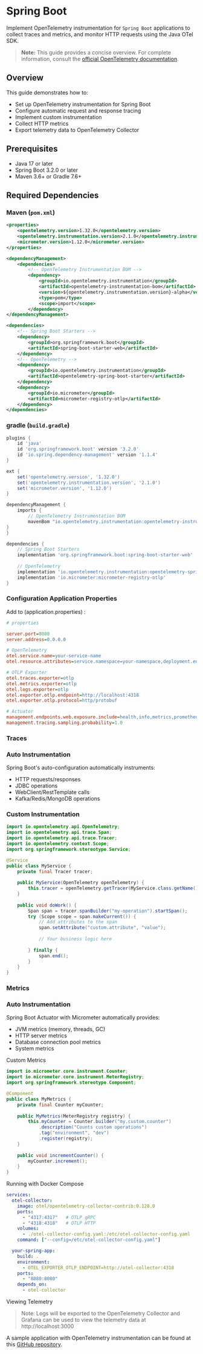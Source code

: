 # Spring Boot

Implement OpenTelemetry instrumentation for `Spring Boot` applications to collect traces and metrics, and monitor HTTP requests using the Java OTel SDK.

> **Note:** This guide provides a concise overview. For complete information, consult the [official OpenTelemetry documentation](https://opentelemetry.io/docs/zero-code/java/spring-boot-starter/).

## Overview

This guide demonstrates how to:

- Set up OpenTelemetry instrumentation for Spring Boot
- Configure automatic request and response tracing
- Implement custom instrumentation
- Collect HTTP metrics
- Export telemetry data to OpenTelemetry Collector

## Prerequisites

- Java 17 or later
- Spring Boot 3.2.0 or later
- Maven 3.6+ or Gradle 7.6+

## Required Dependencies

### Maven (`pom.xml`)

```xml
<properties>
    <opentelemetry.version>1.32.0</opentelemetry.version>
    <opentelemetry.instrumentation.version>2.1.0</opentelemetry.instrumentation.version>
    <micrometer.version>1.12.0</micrometer.version>
</properties>

<dependencyManagement>
    <dependencies>
        <!-- OpenTelemetry Instrumentation BOM -->
        <dependency>
            <groupId>io.opentelemetry.instrumentation</groupId>
            <artifactId>opentelemetry-instrumentation-bom</artifactId>
            <version>${opentelemetry.instrumentation.version}-alpha</version>
            <type>pom</type>
            <scope>import</scope>
        </dependency>
</dependencyManagement>

<dependencies>
    <!-- Spring Boot Starters -->
    <dependency>
        <groupId>org.springframework.boot</groupId>
        <artifactId>spring-boot-starter-web</artifactId>
    </dependency>
    <!-- OpenTelemetry -->
    <dependency>
        <groupId>io.opentelemetry.instrumentation</groupId>
        <artifactId>opentelemetry-spring-boot-starter</artifactId>
    </dependency>
    <dependency>
        <groupId>io.micrometer</groupId>
        <artifactId>micrometer-registry-otlp</artifactId>
    </dependency>
</dependencies>
```

### gradle (`build.gradle`)
```groovy
plugins {
    id 'java'
    id 'org.springframework.boot' version '3.2.0'
    id 'io.spring.dependency-management' version '1.1.4'
}

ext {
    set('opentelemetry.version', '1.32.0')
    set('opentelemetry.instrumentation.version', '2.1.0')
    set('micrometer.version', '1.12.0')
}

dependencyManagement {
    imports {
        // OpenTelemetry Instrumentation BOM
        mavenBom "io.opentelemetry.instrumentation:opentelemetry-instrumentation-bom:${opentelemetry.instrumentation.version}-alpha"
}
}

dependencies {
    // Spring Boot Starters
    implementation 'org.springframework.boot:spring-boot-starter-web'
    
    // OpenTelemetry
    implementation 'io.opentelemetry.instrumentation:opentelemetry-spring-boot-starter'
    implementation 'io.micrometer:micrometer-registry-otlp'
}

```

### Configuration Application Properties
Add to 
(application.properties)
:

```ini properties
# properties

server.port=8080
server.address=0.0.0.0

# OpenTelemetry
otel.service.name=your-service-name
otel.resource.attributes=service.namespace=your-namespace,deployment.environment=dev

# OTLP Exporter
otel.traces.exporter=otlp
otel.metrics.exporter=otlp
otel.logs.exporter=otlp
otel.exporter.otlp.endpoint=http://localhost:4318
otel.exporter.otlp.protocol=http/protobuf

# Actuator
management.endpoints.web.exposure.include=health,info,metrics,prometheus
management.tracing.sampling.probability=1.0
```

### Traces 
### Auto Instrumentation
Spring Boot's auto-configuration automatically instruments:
- HTTP requests/responses
- JDBC operations
- WebClient/RestTemplate calls
- Kafka/Redis/MongoDB operations

### Custom Instrumentation

```java
import io.opentelemetry.api.OpenTelemetry;
import io.opentelemetry.api.trace.Span;
import io.opentelemetry.api.trace.Tracer;
import io.opentelemetry.context.Scope;
import org.springframework.stereotype.Service;

@Service
public class MyService {
    private final Tracer tracer;
    
    public MyService(OpenTelemetry openTelemetry) {
        this.tracer = openTelemetry.getTracer(MyService.class.getName());
    }
    
    public void doWork() {
        Span span = tracer.spanBuilder("my-operation").startSpan();
        try (Scope scope = span.makeCurrent()) {
            // Add attributes to the span
            span.setAttribute("custom.attribute", "value");
            
            // Your business logic here
            
        } finally {
            span.end();
        }
    }
}
```
### Metrics
### Auto Instrumentation
Spring Boot Actuator with Micrometer automatically provides:

- JVM metrics (memory, threads, GC)
- HTTP server metrics
- Database connection pool metrics
- System metrics

Custom Metrics
```java
import io.micrometer.core.instrument.Counter;
import io.micrometer.core.instrument.MeterRegistry;
import org.springframework.stereotype.Component;

@Component
public class MyMetrics {
    private final Counter myCounter;
    
    public MyMetrics(MeterRegistry registry) {
        this.myCounter = Counter.builder("my.custom.counter")
            .description("Counts custom operations")
            .tag("environment", "dev")
            .register(registry);
    }
    
    public void incrementCounter() {
        myCounter.increment();
    }
}
```
Running with Docker Compose
```yaml
services:
  otel-collector:
    image: otel/opentelemetry-collector-contrib:0.128.0
    ports:
      - "4317:4317"   # OTLP gRPC
      - "4318:4318"   # OTLP HTTP
    volumes:
      - ./otel-collector-config.yaml:/etc/otel-collector-config.yaml
    command: ["--config=/etc/otel-collector-config.yaml"]

  your-spring-app:
    build: .
    environment:
      - OTEL_EXPORTER_OTLP_ENDPOINT=http://otel-collector:4318
    ports:
      - "8080:8080"
    depends_on:
      - otel-collector
```

Viewing Telemetry
> Note: Logs will be exported to the OpenTelemetry Collector and Grafana can be used to view the telemetry data at http://localhost:3000 

A sample application with OpenTelemetry instrumentation can be found at this [GitHub repository]( https://github.com/base-14/examples/tree/main/spring-boot).
